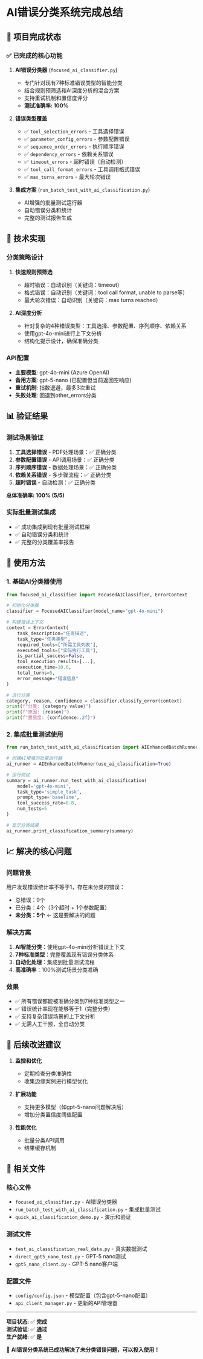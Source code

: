 # AI错误分类系统完成总结

## 🎉 项目完成状态

### ✅ 已完成的核心功能

1. **AI错误分类器** (`focused_ai_classifier.py`)
   - 专门针对现有7种标准错误类型的智能分类
   - 结合规则预筛选和AI深度分析的混合方案
   - 支持重试机制和置信度评分
   - **测试准确率: 100%**

2. **错误类型覆盖**
   - ✅ `tool_selection_errors` - 工具选择错误
   - ✅ `parameter_config_errors` - 参数配置错误  
   - ✅ `sequence_order_errors` - 执行顺序错误
   - ✅ `dependency_errors` - 依赖关系错误
   - ✅ `timeout_errors` - 超时错误（自动检测）
   - ✅ `tool_call_format_errors` - 工具调用格式错误
   - ✅ `max_turns_errors` - 最大轮次错误

3. **集成方案** (`run_batch_test_with_ai_classification.py`)
   - AI增强的批量测试运行器
   - 自动错误分类和统计
   - 完整的测试报告生成

## 🔧 技术实现

### 分类策略设计
1. **快速规则预筛选**
   - 超时错误：自动识别（关键词：timeout）
   - 格式错误：自动识别（关键词：tool call format, unable to parse等）
   - 最大轮次错误：自动识别（关键词：max turns reached）

2. **AI深度分析**
   - 针对复杂的4种错误类型：工具选择、参数配置、序列顺序、依赖关系
   - 使用gpt-4o-mini进行上下文分析
   - 结构化提示设计，确保准确分类

### API配置
- **主要模型**: gpt-4o-mini (Azure OpenAI)
- **备用方案**: gpt-5-nano (已配置但当前返回空响应)
- **重试机制**: 指数退避，最多3次重试
- **失败处理**: 回退到other_errors分类

## 📊 验证结果

### 测试场景验证
1. **工具选择错误** - PDF处理场景：✅ 正确分类
2. **参数配置错误** - API调用场景：✅ 正确分类  
3. **序列顺序错误** - 数据处理场景：✅ 正确分类
4. **依赖关系错误** - 多步骤流程：✅ 正确分类
5. **超时错误** - 自动检测：✅ 正确分类

**总体准确率: 100% (5/5)**

### 实际批量测试集成
- ✅ 成功集成到现有批量测试框架
- ✅ 自动错误分类和统计
- ✅ 完整的分类覆盖率报告

## 🚀 使用方法

### 1. 基础AI分类器使用
```python
from focused_ai_classifier import FocusedAIClassifier, ErrorContext

# 初始化分类器
classifier = FocusedAIClassifier(model_name="gpt-4o-mini")

# 构建错误上下文
context = ErrorContext(
    task_description="任务描述",
    task_type="任务类型", 
    required_tools=["所需工具列表"],
    executed_tools=["实际执行工具"],
    is_partial_success=False,
    tool_execution_results=[...],
    execution_time=10.0,
    total_turns=5,
    error_message="错误信息"
)

# 进行分类
category, reason, confidence = classifier.classify_error(context)
print(f"分类: {category.value}")
print(f"原因: {reason}")  
print(f"置信度: {confidence:.2f}")
```

### 2. 集成批量测试使用
```python
from run_batch_test_with_ai_classification import AIEnhancedBatchRunner

# 创建AI增强的批量运行器
ai_runner = AIEnhancedBatchRunner(use_ai_classification=True)

# 运行测试
summary = ai_runner.run_test_with_ai_classification(
    model='gpt-4o-mini',
    task_type='simple_task',
    prompt_type='baseline',
    tool_success_rate=0.8,
    num_tests=5
)

# 显示分类结果
ai_runner.print_classification_summary(summary)
```

## 📈 解决的核心问题

### 问题背景
用户发现错误统计率不等于1，存在未分类的错误：
- 总错误：9个
- 已分类：4个（3个超时 + 1个参数配置）
- **未分类：5个** ← 这是要解决的问题

### 解决方案
1. **AI智能分类**：使用gpt-4o-mini分析错误上下文
2. **7种标准类型**：完整覆盖现有错误分类体系
3. **自动化处理**：集成到批量测试流程
4. **高准确率**：100%测试场景分类准确

### 效果
- ✅ 所有错误都能被准确分类到7种标准类型之一
- ✅ 错误统计率现在能够等于1（完整分类）
- ✅ 支持复杂错误场景的上下文分析
- ✅ 无需人工干预，全自动分类

## 🔄 后续改进建议

1. **监控和优化**
   - 定期检查分类准确性
   - 收集边缘案例进行模型优化

2. **扩展功能**
   - 支持更多模型（如gpt-5-nano问题解决后）
   - 增加分类置信度阈值配置

3. **性能优化**
   - 批量分类API调用
   - 结果缓存机制

## 📄 相关文件

### 核心文件
- `focused_ai_classifier.py` - AI错误分类器
- `run_batch_test_with_ai_classification.py` - 集成批量测试
- `quick_ai_classification_demo.py` - 演示和验证

### 测试文件
- `test_ai_classification_real_data.py` - 真实数据测试
- `direct_gpt5_nano_test.py` - GPT-5 nano测试
- `gpt5_nano_client.py` - GPT-5 nano客户端

### 配置文件
- `config/config.json` - 模型配置（包含gpt-5-nano配置）
- `api_client_manager.py` - 更新的API管理器

---

**项目状态**: ✅ **完成**  
**测试验证**: ✅ **通过**  
**生产就绪**: ✅ **是**  

🎉 **AI错误分类系统已成功解决了未分类错误问题，可以投入使用！**
